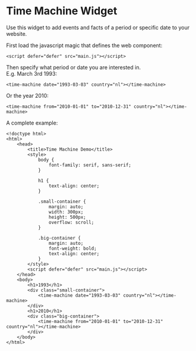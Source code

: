 # Time Machine Widget

Use this widget to add events and facts of a period or specific date to your website.

First load the javascript magic that defines the web component:
```
<script defer="defer" src="main.js"></script>
```

Then specify what period or date you are interested in.  
E.g. March 3rd 1993:
```
<time-machine date="1993-03-03" country="nl"></time-machine>
```
Or the year 2010:
```
<time-machine from="2010-01-01" to="2010-12-31" country="nl"></time-machine>
```


A complete example:
```
<!doctype html>
<html>
    <head>
        <title>Time Machine Demo</title>
        <style>
            body {
                font-family: serif, sans-serif;
            }

            h1 {
                text-align: center;
            }

            .small-container {
                margin: auto;
                width: 300px;
                height: 500px;
                overflow: scroll;
            }

            .big-container {
                margin: auto;
                font-weight: bold;
                text-align: center;
            }
        </style>
        <script defer="defer" src="main.js"></script>
    </head>
    <body>
        <h1>1993</h1>
        <div class="small-container">
            <time-machine date="1993-03-03" country="nl"></time-machine>
        </div>
        <h1>2010</h1>
        <div class="big-container">
            <time-machine from="2010-01-01" to="2010-12-31" country="nl"></time-machine>
        </div>
    </body>
</html>
```